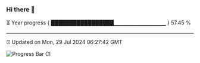 ### Hi there 👋

⏳ Year progress { █████████████████▁▁▁▁▁▁▁▁▁▁▁▁▁ } 57.45 %

---

⏰ Updated on Mon, 29 Jul 2024 06:27:42 GMT

![Progress Bar CI](https://github.com/ZhaoGui/ZhaoGui/workflows/Progress%20Bar%20CI/badge.svg)
